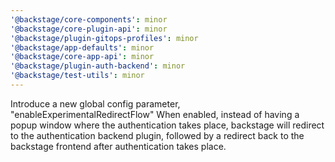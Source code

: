 ```yaml
---
'@backstage/core-components': minor
'@backstage/core-plugin-api': minor
'@backstage/plugin-gitops-profiles': minor
'@backstage/app-defaults': minor
'@backstage/core-app-api': minor
'@backstage/plugin-auth-backend': minor
'@backstage/test-utils': minor
---
```


Introduce a new global config parameter, "enableExperimentalRedirectFlow" When enabled, instead of having a popup window where the authentication takes place, backstage will redirect to the authentication backend plugin, followed by a redirect back to the backstage frontend after authentication takes place.
